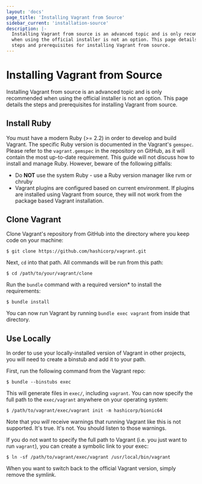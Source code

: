 ```yaml
---
layout: 'docs'
page_title: 'Installing Vagrant from Source'
sidebar_current: 'installation-source'
description: |-
  Installing Vagrant from source is an advanced topic and is only recommended
  when using the official installer is not an option. This page details the
  steps and prerequisites for installing Vagrant from source.
---
```


# Installing Vagrant from Source

Installing Vagrant from source is an advanced topic and is only recommended
when using the official installer is not an option. This page details the
steps and prerequisites for installing Vagrant from source.

## Install Ruby

You must have a modern Ruby (>= 2.2) in order to develop and build Vagrant. The
specific Ruby version is documented in the Vagrant's `gemspec`. Please refer to
the `vagrant.gemspec` in the repository on GitHub, as it will contain the most
up-to-date requirement. This guide will not discuss how to install and manage Ruby.
However, beware of the following pitfalls:

- Do **NOT** use the system Ruby - use a Ruby version manager like rvm or chruby
- Vagrant plugins are configured based on current environment. If plugins are installed
  using Vagrant from source, they will not work from the package based Vagrant installation.

## Clone Vagrant

Clone Vagrant's repository from GitHub into the directory where you keep code on your machine:

```shell
$ git clone https://github.com/hashicorp/vagrant.git
```

Next, `cd` into that path. All commands will be run from this path:

```shell
$ cd /path/to/your/vagrant/clone
```

Run the `bundle` command with a required version\* to install the requirements:

```shell
$ bundle install
```

You can now run Vagrant by running `bundle exec vagrant` from inside that
directory.

## Use Locally

In order to use your locally-installed version of Vagrant in other projects, you will need to create a binstub and add it to your path.

First, run the following command from the Vagrant repo:

```shell
$ bundle --binstubs exec
```

This will generate files in `exec/`, including `vagrant`. You can now specify
the full path to the `exec/vagrant` anywhere on your operating system:

```shell
$ /path/to/vagrant/exec/vagrant init -m hashicorp/bionic64
```

Note that you _will_ receive warnings that running Vagrant like this is not
supported. It's true. It's not. You should listen to those warnings.

If you do not want to specify the full path to Vagrant (i.e. you just want to
run `vagrant`), you can create a symbolic link to your exec:

```shell
$ ln -sf /path/to/vagrant/exec/vagrant /usr/local/bin/vagrant
```

When you want to switch back to the official Vagrant version, simply
remove the symlink.
